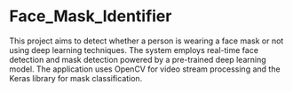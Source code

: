 # Face_Mask_Identifier
This project aims to detect whether a person is wearing a face mask or not using deep learning techniques. The system employs real-time face detection and mask detection powered by a pre-trained deep learning model. The application uses OpenCV for video stream processing and the Keras library for mask classification.
